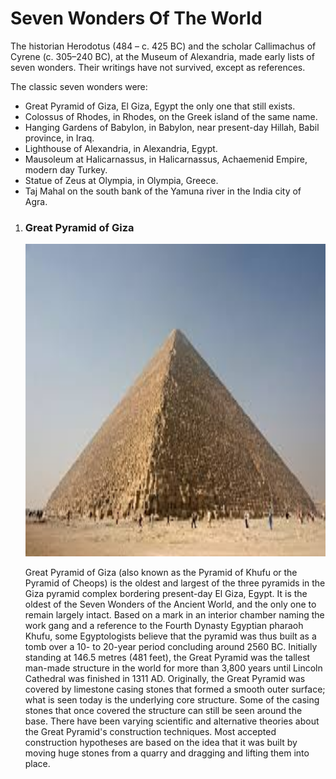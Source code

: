 <h1>Seven Wonders Of The World</h1>
<p>The historian Herodotus (484 – c. 425 BC) and the scholar Callimachus of Cyrene (c. 305–240 BC), at the Museum of Alexandria, made early lists of seven wonders. Their writings have not survived, except as references.

The classic seven wonders were:
<ul>
  <li>Great Pyramid of Giza, El Giza, Egypt the only one that still exists.
  <li>Colossus of Rhodes, in Rhodes, on the Greek island of the same name.
  <li>Hanging Gardens of Babylon, in Babylon, near present-day Hillah, Babil province, in Iraq.
  <li>Lighthouse of Alexandria, in Alexandria, Egypt.
  <li>Mausoleum at Halicarnassus, in Halicarnassus, Achaemenid Empire, modern day Turkey.
  <li>Statue of Zeus at Olympia, in Olympia, Greece.
  <li>Taj Mahal on the south bank of the Yamuna river in the India city of Agra.
    </ul>
<ol>
  <li><h3>Great Pyramid of Giza</h3>
    <img src="great.jpg" alt="Great Pyramid of Giza" height="500" width="500">                                                                 
    <p> Great Pyramid of Giza (also known as the Pyramid of Khufu or the Pyramid of Cheops) is the oldest and largest of the three pyramids in the Giza pyramid complex bordering present-day El Giza, Egypt. It is the oldest of the Seven Wonders of the Ancient World, and the only one to remain largely intact.
Based on a mark in an interior chamber naming the work gang and a reference to the Fourth Dynasty Egyptian pharaoh Khufu, some Egyptologists believe that the pyramid was thus built as a tomb over a 10- to 20-year period concluding around 2560 BC. Initially standing at 146.5 metres (481 feet), the Great Pyramid was the tallest man-made structure in the world for more than 3,800 years until Lincoln Cathedral was finished in 1311 AD. Originally, the Great Pyramid was covered by limestone casing stones that formed a smooth outer surface; what is seen today is the underlying core structure. Some of the casing stones that once covered the structure can still be seen around the base. There have been varying scientific and alternative theories about the Great Pyramid's construction techniques. Most accepted construction hypotheses are based on the idea that it was built by moving huge stones from a quarry and dragging and lifting them into place.</p></li>
